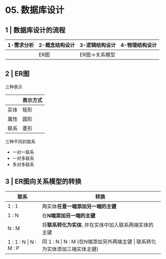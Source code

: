 # 05. 数据库设计

## 1 | 数据库设计的流程

| 1-需求分析 | 2-概念结构设计 | 3-逻辑结构设计 | 4-物理结构设计 |
| ---------- | -------------- | -------------- | -------------- |
|            | ER图           | ER图->关系模型 |                |

## 2 | ER图

三种表示

|      | 表示方式 |
| ---- | -------- |
| 实体 | 矩形     |
| 属性 | 圆形     |
| 联系 | 菱形     |

三种不同的联系

- 一对一联系
- 一对多联系
- 多对多联系

## 3 | ER图向关系模型的转换

| 联系                   | 转换                                                         |
| ---------------------- | ------------------------------------------------------------ |
| 1 : 1                  | 两实体**任意一端添加另一端的主键**                           |
| 1 : N                  | 在**N端添加另一端的主键**                                    |
| N : M                  | 将**联系转化为实体**, 并在实体中加入联系两端实体的主键       |
| 1 : 1 : N \| N : M : P | 同 1 : N \| N : M (在N端添加另外两端主键 \| 联系转化为实体添加三端实体主键) |